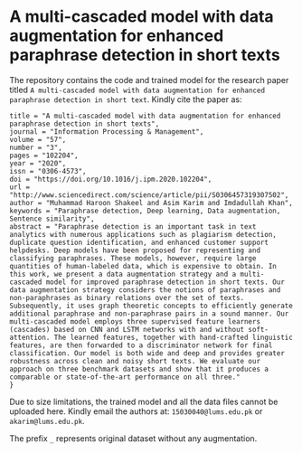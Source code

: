 # A multi-cascaded model with data augmentation for enhanced paraphrase detection in short texts
The repository contains the code and trained model for the research paper titled ``A multi-cascaded model with data augmentation for enhanced paraphrase detection in short text``. Kindly cite the paper as:

```@article{SHAKEEL2020102204,
title = "A multi-cascaded model with data augmentation for enhanced paraphrase detection in short texts",
journal = "Information Processing & Management",
volume = "57",
number = "3",
pages = "102204",
year = "2020",
issn = "0306-4573",
doi = "https://doi.org/10.1016/j.ipm.2020.102204",
url = "http://www.sciencedirect.com/science/article/pii/S0306457319307502",
author = "Muhammad Haroon Shakeel and Asim Karim and Imdadullah Khan",
keywords = "Paraphrase detection, Deep learning, Data augmentation, Sentence similarity",
abstract = "Paraphrase detection is an important task in text analytics with numerous applications such as plagiarism detection, duplicate question identification, and enhanced customer support helpdesks. Deep models have been proposed for representing and classifying paraphrases. These models, however, require large quantities of human-labeled data, which is expensive to obtain. In this work, we present a data augmentation strategy and a multi-cascaded model for improved paraphrase detection in short texts. Our data augmentation strategy considers the notions of paraphrases and non-paraphrases as binary relations over the set of texts. Subsequently, it uses graph theoretic concepts to efficiently generate additional paraphrase and non-paraphrase pairs in a sound manner. Our multi-cascaded model employs three supervised feature learners (cascades) based on CNN and LSTM networks with and without soft-attention. The learned features, together with hand-crafted linguistic features, are then forwarded to a discriminator network for final classification. Our model is both wide and deep and provides greater robustness across clean and noisy short texts. We evaluate our approach on three benchmark datasets and show that it produces a comparable or state-of-the-art performance on all three."
}
```

Due to size limitations, the trained model and all the data files cannot be uploaded here. Kindly email the authors at: ``15030040@lums.edu.pk`` or ``akarim@lums.edu.pk``.

The prefix ``_`` represents original dataset without any augmentation.
